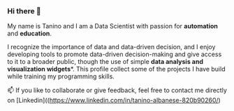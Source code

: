 ### Hi there 👋

My name is Tanino and I am a Data Scientist with passion for **automation** and **education**.

I recognize the importance of data and data-driven decision, and I enjoy developing tools to promote data-driven decision-making and give access to it to a broader public, though the use of simple **data analysis and visualization widgets***.
This profile collect some of the projects I have build while training my programming skills. 

📫 If you like to collaborate or give feedback, feel free to contact me directly on [Linkedin]((https://www.linkedin.com/in/tanino-albanese-820b90260/)

<!--
**C0dingM0nk3y/C0dingM0nk3y** is a ✨ _special_ ✨ repository because its `README.md` (this file) appears on your GitHub profile.

Here are some ideas to get you started:

- 🔭 I’m currently working on ...
- 🌱 I’m currently learning ...
- 👯 I’m looking to collaborate on ...
- 🤔 I’m looking for help with ...
- 💬 Ask me about ...
- 📫 How to reach me: ...
- 😄 Pronouns: ...
- ⚡ Fun fact: ...
-->
